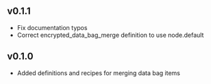 ## v0.1.1
* Fix documentation typos
* Correct encrypted_data_bag_merge definition to use node.default

## v0.1.0
* Added definitions and recipes for merging data bag items